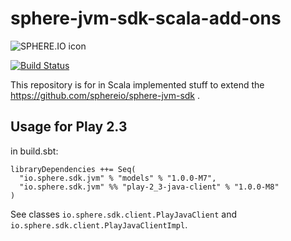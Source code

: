 sphere-jvm-sdk-scala-add-ons
============================

![SPHERE.IO icon](https://admin.sphere.io/assets/images/sphere_logo_rgb_long.png)

[![Build Status](https://travis-ci.org/sphereio/sphere-jvm-sdk-scala-add-ons.png?branch=master)](https://travis-ci.org/sphereio/sphere-jvm-sdk-scala-add-ons)

This repository is for in Scala implemented stuff to extend the https://github.com/sphereio/sphere-jvm-sdk .

## Usage for Play 2.3

in build.sbt:

```
libraryDependencies ++= Seq(
  "io.sphere.sdk.jvm" % "models" % "1.0.0-M7",
  "io.sphere.sdk.jvm" %% "play-2_3-java-client" % "1.0.0-M8"
)
```

See classes `io.sphere.sdk.client.PlayJavaClient` and `io.sphere.sdk.client.PlayJavaClientImpl`.

